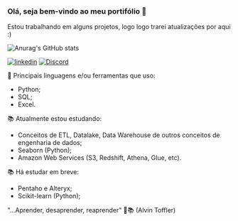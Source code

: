 ### Olá, seja bem-vindo ao meu portifólio  👋
Estou trabalhando em alguns projetos, logo logo trarei atualizações por aqui :)

![Anurag's GitHub stats](https://github-readme-stats.vercel.app/api?username=brunolopesk&show_icons=true&theme=onedark)

[![linkedin](https://img.shields.io/badge/LinkedIn-0077B5?style=for-the-badge&logo=linkedin&logoColor=white)](https://www.linkedin.com/in/bruno-santos-581a11240/)
[![Discord](https://img.shields.io/badge/Discord-7289DA?style=for-the-badge&logo=discord&logoColor=white)]()


🚀 Principais linguagens e/ou ferramentas que uso:
- Python;
- SQL;
- Excel.
   

📚 Atualmente estou estudando:
- Conceitos de ETL, Datalake, Data Warehouse de outros conceitos de engenharia de dados;
- Seaborn (Python);
- Amazon Web Services (S3, Redshift, Athena, Glue, etc).

📚 Há estudar em breve:

- Pentaho e Alteryx;
- Scikit-learn (Python);

"...Aprender, desaprender, reaprender" 🚀📚 (Alvin Toffler)



